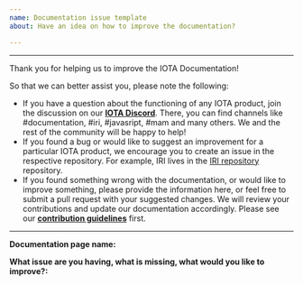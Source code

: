 ```yaml
---
name: Documentation issue template
about: Have an idea on how to improve the documentation?

---
```


___________________________________________________________________
Thank you for helping us to improve the IOTA Documentation!

So that we can better assist you, please note the following:
- If you have a question about the functioning of any IOTA product, join the discussion on our [**IOTA Discord**](https://discordapp.com/invite/fNGZXvh). There, you can find channels like #documentation, #iri, #javasript, #mam and many others. We and the rest of the community will be happy to help!
- If you found a bug or would like to suggest an improvement for a particular IOTA product, we encourage you to create an issue in the respective repository. For example, IRI lives in the [IRI repository](https://github.com/iotaledger/iri) repository.
- If you found something wrong with the documentation, or would like to improve something, please provide the information here, or feel free to submit a pull request with your suggested changes. We will review your contributions and update our documentation accordingly. Please see our [**contribution guidelines**](CONTRIBUTING.MD) first. 
______________________________________________________

**Documentation page name:**

**What issue are you having, what is missing, what would you like to improve?:**
